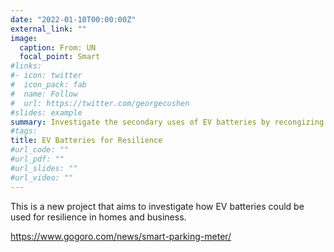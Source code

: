 ```yaml
---
date: "2022-01-10T00:00:00Z"
external_link: ""
image:
  caption: From: UN
  focal_point: Smart
#links:
#- icon: twitter
#  icon_pack: fab
#  name: Follow
#  url: https://twitter.com/georgecushen
#slides: example
summary: Investigate the secondary uses of EV batteries by recongizing EVs are giant power centers made of batteries that happen to have vehicles on top of them.
#tags:
title: EV Batteries for Resilience
#url_code: ""
#url_pdf: ""
#url_slides: ""
#url_video: ""
---
```


This is a new project that aims to investigate how EV batteries could be used for resilience in homes and business. 


https://www.gogoro.com/news/smart-parking-meter/


